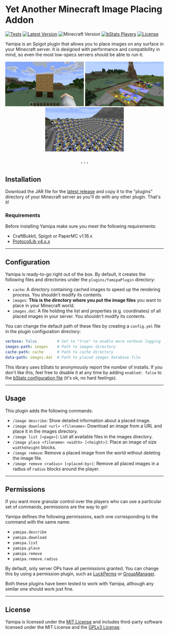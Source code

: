 # Yet Another Minecraft Image Placing Addon
[![Tests](https://github.com/josemmo/yamipa/workflows/Tests/badge.svg)](https://github.com/josemmo/yamipa/actions)
[![Latest Version](https://img.shields.io/github/v/release/josemmo/yamipa)](https://github.com/josemmo/yamipa/releases/latest)
![Minecraft Version](https://img.shields.io/badge/minecraft-%3E%3D1.16-blueviolet)
[![bStats Players](https://img.shields.io/bstats/players/10243)](https://bstats.org/plugin/bukkit/Yamipa/10243)
[![License](https://img.shields.io/github/license/josemmo/yamipa)](LICENSE)

Yamipa is an Spigot plugin that allows you to place images on any surface in your Minecraft server.
It is designed with performance and compatibility in mind, so even the most low-specs servers should be able to run it.

<p align="center">
    <a href="https://i.imgur.com/9rzeKFS.mp4"><img alt="Placing and removing image" src="screenshots/demo.gif" width="250"></a>
    <a href="screenshots/sample-1.jpg"><img alt="Sample Screenshot" src="screenshots/sample-1.jpg" width="250"></a>
    <a href="screenshots/sample-2.jpg"><img alt="Sample Screenshot" src="screenshots/sample-2.jpg" width="250"></a>
</p>
<h3 align="center">· · ·</h3>

## Installation
Download the JAR file for the [latest release](https://github.com/josemmo/yamipa/releases/latest) and copy it to the
"plugins" directory of your Minecraft server as you'll do with any other plugin. That's it!

### Requirements
Before installing Yamipa make sure you meet the following requirements:

- CraftBukkit, Spigot or PaperMC v1.16.x
- [ProtocolLib v4.x.x](https://www.spigotmc.org/resources/protocollib.1997/)

---

## Configuration
Yamipa is ready-to-go right out of the box. By default, it creates the following files and directories under the
`plugins/YamipaPlugin` directory:

- `cache`: A directory containing cached images to speed up the rendering process. You shouldn't modify its contents.
- `images`: **This is the directory where you put the image files** you want to place in your Minecraft world.
- `images.dat`: A file holding the list and properties (e.g. coordinates) of all placed images in your server. You
shouldn't modify its contents.

You can change the default path of these files by creating a `config.yml` file in the plugin configuration directory:
```yaml
verbose: false         # Set to "true" to enable more verbose logging
images-path: images    # Path to images directory
cache-path: cache      # Path to cache directory
data-path: images.dat  # Path to placed images database file
```

This library uses bStats to anonymously report the number of installs. If you don't like this, feel free to
disable it at any time by adding `enabled: false` to the
[bStats configuration file](https://bstats.org/getting-started#:~:text=Disabling%20bStats) (it's ok, no hard feelings).

---

## Usage
This plugin adds the following commands:

- `/image describe`: Show detailed information about a placed image.
- `/image download <url> <filename>`: Download an image from a URL and place it in the images directory.
- `/image list [<page>]`: List all available files in the images directory.
- `/image place <filename> <width> [<height>]`: Place an image of size `width`x`height` blocks.
- `/image remove`: Remove a placed image from the world without deleting the image file.
- `/image remove <radius> [<placed-by>]`: Remove all placed images in a radius of `radius` blocks around the player.

---

## Permissions
If you want more granular control over the players who can use a particular set of commands, permissions are the way to go!

Yamipa defines the following permissions, each one corresponding to the command with the same name:

- `yamipa.describe`
- `yamipa.download`
- `yamipa.list`
- `yamipa.place`
- `yamipa.remove`
- `yamipa.remove.radius`

By default, only server OPs have all permissions granted. You can change this by using a permission plugin,
such as [LuckPerms](https://luckperms.net/) or [GroupManager](https://elgarl.github.io/GroupManager/).

Both these plugins have been tested to work with Yamipa, although any similar one should work just fine.

---

## License
Yamipa is licensed under the [MIT License](LICENSE) and includes third-party software licensed under
the MIT License and the [GPLv3 License](https://www.gnu.org/licenses/gpl-3.0.html).
